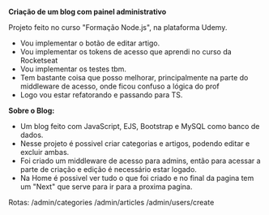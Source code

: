 **Criação de um blog com painel administrativo**

Projeto feito no curso "Formação Node.js", na plataforma Udemy. 

- Vou implementar o botão de editar artigo.
- Vou implementar os tokens de acesso que aprendi no curso da Rocketseat
- Vou implementar os testes tbm.
- Tem bastante coisa que posso melhorar, principalmente na parte do middleware de acesso, onde ficou confuso a lógica do prof
- Logo vou estar refatorando e passando para TS.

**Sobre o Blog:**

- Um blog feito com JavaScript, EJS, Bootstrap e MySQL como banco de dados. 
- Nesse projeto é possivel criar categorias e artigos, podendo editar e excluir ambas. 
- Foi criado um middleware de acesso para admins, então para acessar a parte de criação e edição é necessário estar logado. 
- Na Home é possivel ver tudo o que foi criado e no final da pagina tem um "Next" que serve para ir para a proxima pagina.

Rotas:
/admin/categories
/admin/articles
/admin/users/create

